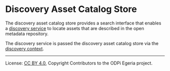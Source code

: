 <!-- SPDX-License-Identifier: CC-BY-4.0 -->
<!-- Copyright Contributors to the ODPi Egeria project 2019. -->

# Discovery Asset Catalog Store

The discovery asset catalog store provides a search interface
that enables a [discovery service](discovery-service.md)
to locate assets that are described in the open metadata repository.

The discovery service is passed
the discovery asset catalog store via the
[discovery context](discovery-context.md).


----
License: [CC BY 4.0](https://creativecommons.org/licenses/by/4.0/),
Copyright Contributors to the ODPi Egeria project.